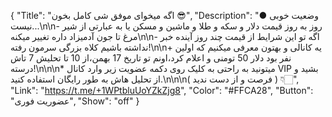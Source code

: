 {
"Title": "اگه میخوای موفق شی کامل بخون 😎",
"Description": "● وضعیت خوبی نیست...\n\n- روز به روز قیمت دلار و سکه و طلا و ماشین و مسکن یا به عبارتی از شیر مرغ تا جون آدمیزاد داره تغییر میکنه\n\n- اگه تو این شرایط از قیمت چند روز آینده خبر نداشته باشیم کلاه بزرگی سرمون رفته!\n\n+ یه کانالی و بهتون معرفی میکنیم که اولین نفر بود دلار 50 تومنی و اعلام کرد،اونم تو تاریخ 17 بهمن،از 10 تا تحلیش 7 تاش درسته!\n\n\n* میتونید به راحتی به کلیک روی دکمه عضویت زیر وارد کانال VIP بشید و از تحلیل هاش به طور رایگان استفاده کنید.\n\n\n( فرصت و از دست ندید ) 👇🏻",
"Link": "https://t.me/+1WPtbluUoYZkZjg8",
"Color": "#FFCA28",
"Button": "عضوریت فوری",
"Show": "off"
}
